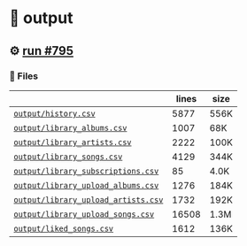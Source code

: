 # 📝  output 

## ⚙️ [run #795](https://github.com/jwenerd/ytm-dl/actions/runs/8445270738)

### 📁 Files

|                                                                         |lines|size|
|-------------------------------------------------------------------------|-----|----|
|[`output/history.csv` ](output/history.csv)                              |5877 |556K|
|[`output/library_albums.csv` ](output/library_albums.csv)                |1007 |68K |
|[`output/library_artists.csv` ](output/library_artists.csv)              |2222 |100K|
|[`output/library_songs.csv` ](output/library_songs.csv)                  |4129 |344K|
|[`output/library_subscriptions.csv` ](output/library_subscriptions.csv)  |85   |4.0K|
|[`output/library_upload_albums.csv` ](output/library_upload_albums.csv)  |1276 |184K|
|[`output/library_upload_artists.csv` ](output/library_upload_artists.csv)|1732 |192K|
|[`output/library_upload_songs.csv` ](output/library_upload_songs.csv)    |16508|1.3M|
|[`output/liked_songs.csv` ](output/liked_songs.csv)                      |1612 |136K|